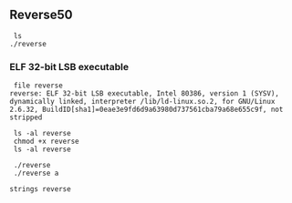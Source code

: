 ## Reverse50
```
 ls
./reverse
```

### ELF 32-bit LSB executable
```
 file reverse
reverse: ELF 32-bit LSB executable, Intel 80386, version 1 (SYSV), dynamically linked, interpreter /lib/ld-linux.so.2, for GNU/Linux 2.6.32, BuildID[sha1]=0eae3e9fd6d9a63980d737561cba79a68e655c9f, not stripped
```
```
 ls -al reverse
 chmod +x reverse
 ls -al reverse 
```
```
 ./reverse
 ./reverse a

```
```
strings reverse
```
## 
